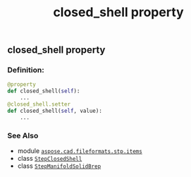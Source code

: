 ﻿---
title: closed_shell property
second_title: Aspose.CAD for Python via .NET API References
description: 
type: docs
weight: 30
url: /aspose.cad.fileformats.stp.items/stepmanifoldsolidbrep/closed_shell/
is_root: false
---

## closed_shell property

### Definition:
```python
@property
def closed_shell(self):
    ...
@closed_shell.setter
def closed_shell(self, value):
    ...
```

### See Also
* module [`aspose.cad.fileformats.stp.items`](../../)
* class [`StepClosedShell`](/cad/python-net/aspose.cad.fileformats.stp.items/stepclosedshell)
* class [`StepManifoldSolidBrep`](/cad/python-net/aspose.cad.fileformats.stp.items/stepmanifoldsolidbrep)
